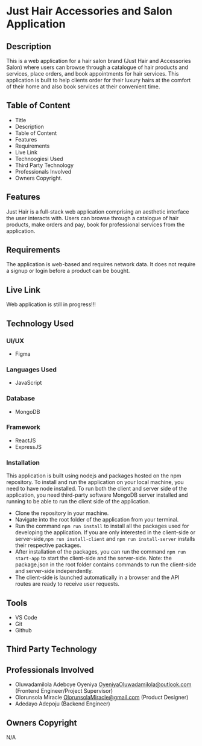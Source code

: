 # Just Hair Accessories and Salon Application

## Description
This is a web application for a hair salon brand (Just Hair and Accessories Salon) where users can browse through a catalogue of hair products and services, place orders, and book appointments for hair services. This application is built to help clients order for their luxury hairs at the comfort of their home and also book services at their convenient time.

## Table of Content
- Title
- Description
- Table of Content
- Features
- Requirements
- Live Link
- Technoogiesi Used
- Third Party Technology
- Professionals Involved
- Owners Copyright.

## Features
Just Hair is a full-stack web application comprising an aesthetic interface the user interacts with. Users can browse through a catalogue of hair products, make orders and pay, book for professional services from the application.

## Requirements
The application is web-based and requires network data. It does not require a signup or login before a product can be bought.

## Live Link
Web application is still in progress!!!

## Technology Used
 ### UI/UX
 - Figma

 ### Languages Used
 - JavaScript

 ### Database
 - MongoDB

 ### Framework
 - ReactJS
 - ExpressJS

 ### Installation
 This application is built using nodejs and packages hosted on the npm repository. To install and run the application on your local machine, you need to have node installed. To run both the client and server side of the application, you need third-party software MongoDB server installed and running to be able to run the client side of the application.
* Clone the repository in your machine.
* Navigate into the root folder of the application from your terminal.
* Run the command `npm run install` to install all the packages used for developing the application. If you are only interested in the client-side or server-side,`npm run install-client` and `npm run install-server` installs their respective packages.
* After installation of the packages, you can run the command `npm run start-app` to start the client-side and the server-side. Note: the package.json in the root folder contains commands to run the client-side and server-side independently.
* The client-side is launched automatically in a browser and the API routes are ready to receive user requests.

## Tools
- VS Code
- Git
- Github

## Third Party Technology

## Professionals Involved
- Oluwadamilola Adeboye Oyeniya OyeniyaOluwadamilola@outlook.com (Frontend Engineer/Project Supervisor)
- Olorunsola Miracle OlorunsolaMiracle@gmail.com (Product Designer)
- Adedayo Adepoju (Backend Engineer)

## Owners Copyright
N/A
